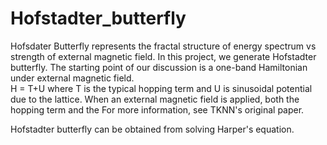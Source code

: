 # Hofstadter_butterfly

Hofsdater Butterfly represents the fractal structure of energy spectrum vs strength of external magnetic field.
In this project, we generate Hofstadter butterfly. The starting point of our discussion is a one-band Hamiltonian under external magnetic field.  
H = T+U
where T is the typical hopping term and U is sinusoidal potential due to the lattice. When an external magnetic field is applied, both the hopping term and the For more information, see TKNN's original paper.

Hofstadter butterfly can be obtained from solving Harper's equation. 
